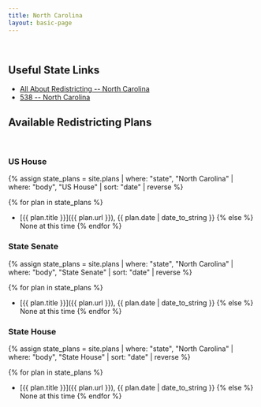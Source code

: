 ```yaml
---
title: North Carolina
layout: basic-page
---
```


<br>

Useful State Links
---

- [All About Redistricting -- North Carolina](https://redistricting.lls.edu/state/north-carolina/?cycle=2020&level=Congress&startdate=)
- [538 -- North Carolina](https://projects.fivethirtyeight.com/redistricting-2022-maps/north-carolina/)

Available Redistricting Plans
---

<br>

### US House

{% assign state_plans = site.plans | where: "state", "North Carolina" | where: "body", "US House" | sort: "date" | reverse %}

{% for plan in state_plans %}
- [{{ plan.title }}]({{ plan.url }}), {{ plan.date | date_to_string }}
{% else %}
None at this time
{% endfor %}

### State Senate

{% assign state_plans = site.plans | where: "state", "North Carolina" | where: "body", "State Senate" | sort: "date" | reverse %}

{% for plan in state_plans %}
- [{{ plan.title }}]({{ plan.url }}), {{ plan.date | date_to_string }}
{% else %}
None at this time
{% endfor %}


### State House

{% assign state_plans = site.plans | where: "state", "North Carolina" | where: "body", "State House" | sort: "date" | reverse %}

{% for plan in state_plans %}
- [{{ plan.title }}]({{ plan.url }}), {{ plan.date | date_to_string }}
{% else %}
None at this time
{% endfor %}
